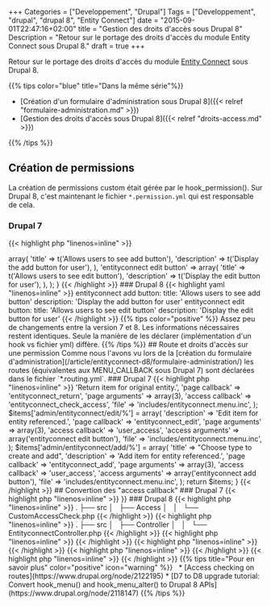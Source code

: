 +++
Categories = ["Developpement", "Drupal"]
Tags = ["Developpement", "drupal", "drupal 8", "Entity Connect"]
date = "2015-09-01T22:47:16+02:00"
title = "Gestion des droits d'accès sous Drupal 8"
Description = "Retour sur le portage des droits d'accès du module Entity Connect sous Drupal 8."
draft = true
+++

Retour sur le portage des droits d'accès du module [Entity Connect](https://drupal.org/project/entityconnect) sous Drupal 8.

{{% tips color="blue" title="Dans la même série"%}}
&nbsp;

* [Création d'un formulaire d'administration sous Drupal 8]({{< relref "formulaire-administration.md" >}})
* [Gestion des droits d'accès sous Drupal 8]({{< relref "droits-access.md" >}})

{{% /tips %}}


## Création de permissions

La création de permissions custom était gérée par le hook_permission().
Sur Drupal 8, c'est maintenant le fichier `*.permission.yml` qui est responsable de cela.

### Drupal 7

{{< highlight php  "linenos=inline" >}}
<?php

/**
 * Implements hook_permission().
 *
 * @return Assoc
 *   permission items
 */
function entityconnect_permission() {
  return array(
    'entityconnect add button' => array(
      'title' => t('Allows users to see add button'),
      'description' => t('Display the add button for user'),
    ),
    'entityconnect edit button' => array(
      'title' => t('Allows users to see edit button'),
      'description' => t('Display the edit button for user'),
    ),
  );
}
{{< /highlight >}}

### Drupal 8

{{< highlight yaml "linenos=inline" >}}
entityconnect add button:
  title: 'Allows users to see add button'
  description: 'Display the add button for user'
entityconnect edit button:
  title: 'Allows users to see edit button'
  description: 'Display the edit button for user'
{{< /highlight >}}

{{% tips color="positive" %}}
Assez peu de changements entre la version 7 et 8.  
Les informations nécessaires restent identiques.  
Seule la manière de les déclarer (implémentation d'un hook vs fichier yml) diffère.
{{% /tips %}}


## Route et droits d'accès sur une permission

Comme nous l'avons vu lors de la [création du formulaire d'administration](/article/entityconnect-d8/formulaire-administration/) les routes (équivalentes aux MENU_CALLBACK sous Drupal 7) sont déclarées dans le fichier `*.routing.yml`.


### Drupal 7

{{< highlight php "linenos=inline" >}}
<?php

/**
 * Implements hook_menu().
 */
function entityconnect_menu() {
  $items = array();
  $items['admin/entityconnect/return/%'] = array(
    'description' => 'Return item for original entity.',
    'page callback' => 'entityconnect_return',
    'page arguments' => array(3),
    'access callback' => 'entityconnect_check_access',
    'file' => 'includes/entityconnect.menu.inc',
  );

  $items['admin/entityconnect/edit/%'] = array(
    'description' => 'Edit item for entity referenced.',
    'page callback' => 'entityconnect_edit',
    'page arguments' => array(3),
    'access callback' => 'user_access',
    'access arguments' => array('entityconnect edit button'),
    'file' => 'includes/entityconnect.menu.inc',
  );

  $items['admin/entityconnect/add/%'] = array(
    'title' => "Choose type to create and add",
    'description' => 'Add item for entity referenced.',
    'page callback' => 'entityconnect_add',
    'page arguments' => array(3),
    'access callback' => 'user_access',
    'access arguments' => array('entityconnect add button'),
    'file' => 'includes/entityconnect.menu.inc',
  );

  return $items;
}
{{< /highlight >}}

## Convertion des "access callback"

### Drupal 7

{{< highlight php "linenos=inline" >}}
<?php

/**
 * Access callback: Used in return menu.
 */
function entityconnect_check_access() {
  if (user_access('entityconnect add button') || user_access('entityconnect edit button')) {
    return TRUE;
  }
  else {
    return FALSE;
  }
}

{{< /highlight >}}

### Drupal 8

{{< highlight php "linenos=inline" >}}
.
├── src
│   ├── Access
│   │   └── CustomAccessCheck.php

{{< /highlight >}}

{{< highlight php "linenos=inline" >}}
.
├── src
│   ├── Controller
│   │   └── EntityconnectController.php

{{< /highlight >}}

{{< highlight php "linenos=inline" >}}
{{< /highlight >}}

{{< highlight php "linenos=inline" >}}
{{< /highlight >}}

{{< highlight php "linenos=inline" >}}
{{< /highlight >}}

{{< highlight php "linenos=inline" >}}
{{< /highlight >}}


{{% tips title="Pour en savoir plus" color="positive" icon="warning" %}}
&nbsp;

* [Access checking on routes](https://www.drupal.org/node/2122195)
* [D7 to D8 upgrade tutorial: Convert hook_menu() and hook_menu_alter() to Drupal 8 APIs](https://www.drupal.org/node/2118147)
{{% /tips %}}

